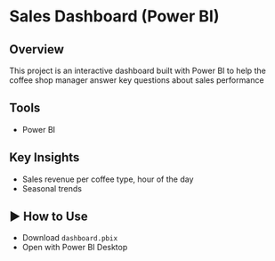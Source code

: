 # Sales Dashboard (Power BI)

##  Overview
This project is an interactive dashboard built with Power BI to help the coffee shop manager answer key questions about sales performance

## Tools
- Power BI

## Key Insights
- Sales revenue per coffee type, hour of the day
- Seasonal trends

## ▶️ How to Use
- Download `dashboard.pbix`
- Open with Power BI Desktop
